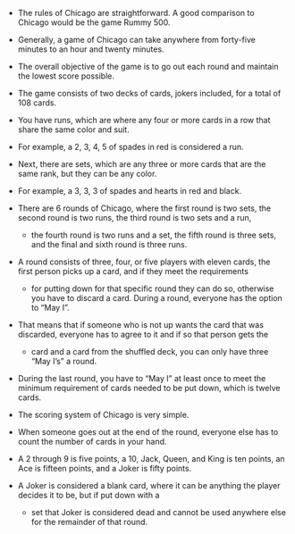 * The rules of Chicago are straightforward. A good comparison to Chicago would be the game Rummy 500. 

* Generally, a game of Chicago can take anywhere from forty-five minutes to an hour and twenty minutes. 

* The overall objective of the game is to go out each round and maintain the lowest score possible. 

* The game consists of two decks of cards, jokers included, for a total of 108 cards. 

* You have runs, which are where any four or more cards in a row that share the same color and suit. 

* For example, a 2, 3, 4, 5 of spades in red is considered a run. 

* Next, there are sets, which are any three or more cards that are the same rank, but they can be any color. 

* For example, a 3, 3, 3 of spades and hearts in red and black. 

* There are 6 rounds of Chicago, where the first round is two sets, the second round is two runs, the third round is two sets and a run, 
  * the fourth round is two runs and a set, the fifth round is three sets, and the final and sixth round is three runs. 

* A round consists of three, four, or five players with eleven cards, the first person picks up a card, and if they meet the requirements 
  * for putting down for that specific round they can do so, otherwise you have to discard a card. During a round, everyone has the option to “May I”. 
  
* That means that if someone who is not up wants the card that was discarded, everyone has to agree to it and if so that person gets the 
  * card and a card from the shuffled deck, you can only have three “May I’s” a round. 

* During the last round, you have to “May I” at least once to meet the minimum requirement of cards needed to be put down, which is twelve cards. 

* The scoring system of Chicago is very simple. 

* When someone goes out at the end of the round, everyone else has to count the number of cards in your hand. 

* A 2 through 9 is five points, a 10, Jack, Queen, and King is ten points, an Ace is fifteen points, and a Joker is fifty points. 

* A Joker is considered a blank card, where it can be anything the player decides it to be, but if put down with a 
  * set that Joker is considered dead and cannot be used anywhere else for the remainder of that round. 
